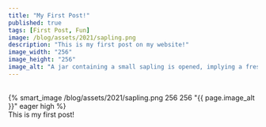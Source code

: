 ```yaml
---
title: "My First Post!"
published: true
tags: [First Post, Fun]
image: /blog/assets/2021/sapling.png
description: "This is my first post on my website!"
image_width: "256"
image_height: "256"
image_alt: "َA jar containing a small sapling is opened, implying a fresh start full of potentials"
---
```

<br>
{% smart_image /blog/assets/2021/sapling.png 256 256 "{{ page.image_alt }}" eager high %}
<br>
This is my first post!
